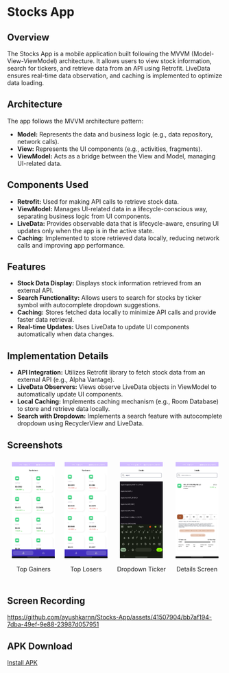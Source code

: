 # Stocks App 

## Overview
The Stocks App is a mobile application built following the MVVM (Model-View-ViewModel) architecture. It allows users to view stock information, search for tickers, and retrieve data from an API using Retrofit. LiveData ensures real-time data observation, and caching is implemented to optimize data loading.

## Architecture
The app follows the MVVM architecture pattern:
- **Model:** Represents the data and business logic (e.g., data repository, network calls).
- **View:** Represents the UI components (e.g., activities, fragments).
- **ViewModel:** Acts as a bridge between the View and Model, managing UI-related data.

## Components Used
- **Retrofit:** Used for making API calls to retrieve stock data.
- **ViewModel:** Manages UI-related data in a lifecycle-conscious way, separating business logic from UI components.
- **LiveData:** Provides observable data that is lifecycle-aware, ensuring UI updates only when the app is in the active state.
- **Caching:** Implemented to store retrieved data locally, reducing network calls and improving app performance.

## Features
- **Stock Data Display:** Displays stock information retrieved from an external API.
- **Search Functionality:** Allows users to search for stocks by ticker symbol with autocomplete dropdown suggestions.
- **Caching:** Stores fetched data locally to minimize API calls and provide faster data retrieval.
- **Real-time Updates:** Uses LiveData to update UI components automatically when data changes.

## Implementation Details
- **API Integration:** Utilizes Retrofit library to fetch stock data from an external API (e.g., Alpha Vantage).
- **LiveData Observers:** Views observe LiveData objects in ViewModel to automatically update UI components.
- **Local Caching:** Implements caching mechanism (e.g., Room Database) to store and retrieve data locally.
- **Search with Dropdown:** Implements a search feature with autocomplete dropdown using RecyclerView and LiveData.


## Screenshots 

<div style="display: flex; justify-content: space-around; align-items: flex-start; flex-wrap: wrap;">

<div style="text-align: center; flex: 0 1 auto; margin: 10px;">
  <img src="images/TopGainersFragment.jpg" alt="TopGainers" style="width: 100px;">
  <p>Top Gainers</p>
</div>

<div style="text-align: center; flex: 0 1 auto; margin: 10px;">
  <img src="images/TopLosersFragment.jpg" alt="TopLosers" style="width: 100px;">
  <p>Top Losers</p>
</div>

<div style="text-align: center; flex: 0 1 auto; margin: 10px;">
  <img src="images/dropdown_ticker.jpg" alt="Dropdown Ticker" style="width: 100px;">
  <p>Dropdown Ticker</p>
</div>

<div style="text-align: center; flex: 0 1 auto; margin: 10px;">
  <img src="images/DetailsScreen.jpg" alt="Details Screen" style="width: 100px;">
  <p>Details Screen</p>
</div>

</div>

## Screen Recording
https://github.com/ayushkarnn/Stocks-App/assets/41507904/bb7af194-7dba-49ef-9e88-23987d057951

## APK Download
[Install APK](https://drive.google.com/file/d/1nao7nHUZUm8RvubeNoJQtABapQsbHXPp/view?usp=sharing)
